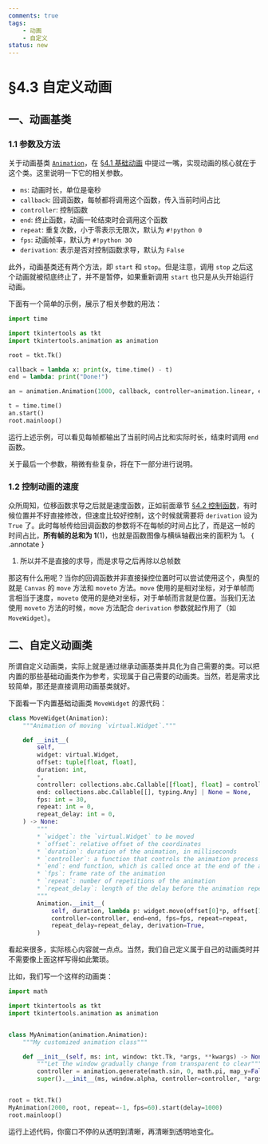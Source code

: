 ```yaml
---
comments: true
tags:
    - 动画
    - 自定义
status: new
---
```


# §4.3 自定义动画

## 一、动画基类

### 1.1 参数及方法

关于动画基类 [`Animation`](../../documents/animation/animations.md#animation)，在 [§4.1 基础动画](./1.md#二动画类) 中提过一嘴，实现动画的核心就在于这个类。这里说明一下它的相关参数。

* `ms`: 动画时长，单位是毫秒
* `callback`: 回调函数，每帧都将调用这个函数，传入当前时间占比
* `controller`: 控制函数
* `end`: 终止函数，动画一轮结束时会调用这个函数
* `repeat`: 重复次数，小于零表示无限次，默认为 `#!python 0`
* `fps`: 动画帧率，默认为 `#!python 30`
* `derivation`: 表示是否对控制函数求导，默认为 `False`

此外，动画基类还有两个方法，即 `start` 和 `stop`。但是注意，调用 `stop` 之后这个动画就被彻底终止了，并不是暂停，如果重新调用 `start` 也只是从头开始运行动画。

下面有一个简单的示例，展示了相关参数的用法：

```python hl_lines="11"
import time

import tkintertools as tkt
import tkintertools.animation as animation

root = tkt.Tk()

callback = lambda x: print(x, time.time() - t)
end = lambda: print("Done!")

an = animation.Animation(1000, callback, controller=animation.linear, end=end)

t = time.time()
an.start()
root.mainloop()
```

运行上述示例，可以看见每帧都输出了当前时间占比和实际时长，结束时调用 `end` 函数。

关于最后一个参数，稍微有些复杂，将在下一部分进行说明。

### 1.2 控制动画的速度

众所周知，位移函数求导之后就是速度函数，正如前面章节 [§4.2 控制函数](./2.md#13-内置的控制函数)，有时候位置并不好直接修改，但速度比较好控制，这个时候就需要将 `derivation` 设为 `True` 了。此时每帧传给回调函数的参数将不在每帧的时间占比了，而是这一帧的时间占比，**所有帧的总和为 1**(1)，也就是函数图像与横纵轴截出来的面积为 1。
{ .annotate }

1. 所以并不是直接的求导，而是求导之后再除以总帧数

那这有什么用呢？当你的回调函数并非直接操控位置时可以尝试使用这个，典型的就是 `Canvas` 的 `move` 方法和 `moveto` 方法。`move` 使用的是相对坐标，对于单帧而言相当于速度，`moveto` 使用的是绝对坐标，对于单帧而言就是位置。当我们无法使用 `moveto` 方法的时候，`move` 方法配合 `derivation` 参数就起作用了（如 `MoveWidget`）。

## 二、自定义动画类

所谓自定义动画类，实际上就是通过继承动画基类并具化为自己需要的类。可以把内置的那些基础动画类作为参考，实现属于自己需要的动画类。当然，若是需求比较简单，那还是直接调用动画基类就好。

下面看一下内置基础动画类 `MoveWidget` 的源代码：

```python hl_lines="26 30 31"
class MoveWidget(Animation):
    """Animation of moving `virtual.Widget`."""

    def __init__(
        self,
        widget: virtual.Widget,
        offset: tuple[float, float],
        duration: int,
        *,
        controller: collections.abc.Callable[[float], float] = controllers.linear,
        end: collections.abc.Callable[[], typing.Any] | None = None,
        fps: int = 30,
        repeat: int = 0,
        repeat_delay: int = 0,
    ) -> None:
        """
        * `widget`: the `virtual.Widget` to be moved
        * `offset`: relative offset of the coordinates
        * `duration`: duration of the animation, in milliseconds
        * `controller`: a function that controls the animation process
        * `end`: end function, which is called once at the end of the animation
        * `fps`: frame rate of the animation
        * `repeat`: number of repetitions of the animation
        * `repeat_delay`: length of the delay before the animation repeats
        """
        Animation.__init__(
            self, duration, lambda p: widget.move(offset[0]*p, offset[1]*p),
            controller=controller, end=end, fps=fps, repeat=repeat,
            repeat_delay=repeat_delay, derivation=True,
        )
```

看起来很多，实际核心内容就一点点。当然，我们自己定义属于自己的动画类时并不需要像上面这样写得如此繁琐。

比如，我们写一个这样的动画类：

```python hl_lines="12 13"
import math

import tkintertools as tkt
import tkintertools.animation as animation


class MyAnimation(animation.Animation):
    """My customized animation class"""

    def __init__(self, ms: int, window: tkt.Tk, *args, **kwargs) -> None:
        """Let the window gradually change from transparent to clear"""
        controller = animation.generate(math.sin, 0, math.pi, map_y=False)
        super().__init__(ms, window.alpha, controller=controller, *args, **kwargs)


root = tkt.Tk()
MyAnimation(2000, root, repeat=-1, fps=60).start(delay=1000)
root.mainloop()
```

运行上述代码，你窗口不停的从透明到清晰，再清晰到透明地变化。
